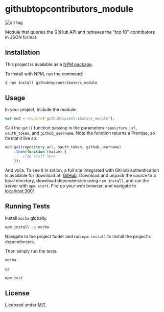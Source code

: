 # githubtopcontributors_module
![alt tag](https://travis-ci.org/stanleyta/githubtopcontributors_module.svg?branch=master)

Module that queries the GitHub API and retrieves the "top 10" contributors in JSON format.

Installation
---

This project is available as a
[NPM package](https://www.npmjs.org/package/githubtopcontributors_module).

To install with NPM, run the command:

```bash
$ npm install githubtopcontributors_module
```

Usage
---
In your project, include the module:

```js
var mod = require('githubtopcontributors_module');
```

Call the `get()` function passing in the parameters `repository_url`, `oauth_token`, and `github_username`. Note the function returns a Promise, so format it like so:

```js
mod.get(repository_url, oauth_token, github_username)
    .then(function (value) {
        //do stuff here
    });
```

And voila. To see it in action, a full site integrated with GitHub authentication is available for download at: [GitHub](https://github.com/stanleyta/githubtopcontributors). Download and unpack the source to a local directory, download dependencies using `npm install`, and run the server with `npm start`. Fire up your web browser, and navigate to [localhost:3001](localhost:3001).

Running Tests
---

Install `mocha` globally.

```bash
npm install -g mocha
```

Navigate to the project folder and run `npm install` to install the
project's dependencies.

Then simply run the tests.

```bash
mocha
```
or
```
npm test
```

License
---

Licensed under [MIT](https://github.com/stanleyta/githubtopcontributors_module/blob/master/LICENSE).

